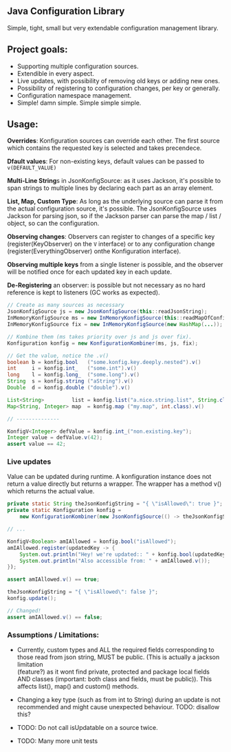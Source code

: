 
## Java Configuration Library

Simple, tight, small but very extendable configuration management library.

## Project goals:

- Supporting multiple configuration sources.
- Extendible in every aspect.
- Live updates, with possibility of removing old keys or adding new ones.
- Possibility of registering to configuration changes, per key or generally.
- Configuration namespace management.
- Simple! damn simple. Simple simple simple.

## Usage:

**Overrides**: Konfiguration sources can override each other. The first source 
which contains the requested key is selected and takes precendece.

**Dfault values**: For non-existing keys, default values can be passed to 
`v(DEFAULT_VALUE)`

**Multi-Line String**s in JsonKonfigSource: as it uses Jackson, it's possible
to span strings to multiple lines by declaring each part as an array element.

**List, Map, Custom Type**: As long as the underlying source can parse it from 
the actual configuration source, it's possible. The JsonKonfigSource uses 
Jackson for parsing json, so if the Jackson parser can parse the 
map / list / object, so can the configuration.

**Observing changes**: Observers can register to changes of a specific key 
(register(KeyObserver) on the `V` interface) or to any configuration change 
(register(EverythingObserver) onthe Konfiguration interface). 

**Observing multiple keys** from a single listener is possible, and the 
observer will be notified once for each updated key in each update. 

**De-Registering** an observer: is possible but not necessary as no hard 
reference is kept to listeners (GC works as expected).

```java
// Create as many sources as necessary
JsonKonfigSource js = new JsonKonfigSource(this::readJsonString);
InMemoryKonfigSource ms = new InMemoryKonfigSource(this::readMapOfConfigs);
InMemoryKonfigSource fix = new InMemoryKonfigSource(new HashMap(...));

// Kombine them (ms takes priority over js and js over fix).
Konfiguration konfig = new KonfigurationKombiner(ms, js, fix);

// Get the value, notice the .v()
boolean b = konfig.bool   ("some.konfig.key.deeply.nested").v()
int     i = konfig.int_   ("some.int").v()
long    l = konfig.long_  ("some.long").v()
String  s = konfig.string ("aString").v()
Double  d = konfig.double ("double").v()

List<String>         list = konfig.list("a.nice.string.list", String.class).v()
Map<String, Integer> map  = konfig.map ("my.map", int.class).v()

// --------------

KonfigV<Integer> defValue = konfig.int_("non.existing.key");
Integer value = defValue.v(42);
assert value == 42;

```

### Live updates

Value can be updated during runtime. A konfiguration instance does not return
a value directly but returns a wrapper. The wrapper has a method v() which
returns the actual value.

```java
private static String theJsonKonfigString = "{ \"isAllowed\": true }";
private static Konfiguration konfig =
    new KonfigurationKombiner(new JsonKonfigSource(() -> theJsonKonfigString));;

// ...

KonfigV<Boolean> amIAllowed = konfig.bool("isAllowed");
amIAllowed.register(updatedKey -> {
    System.out.println("Hey! we're updated:: " + konfig.bool(updatedKey)));
    System.out.println("Also accessible from: " + amIAllowed.v());
});

assert amIAllowed.v() == true;

theJsonKonfigString = "{ \"isAllowed\": false }";
konfig.update(); 

// Changed!
assert amIAllowed.v() == false;

```

### Assumptions / Limitations:

 - Currently, custom types and ALL the required fields corresponding to those
   read from json string, MUST be public. (This is actually a jackson limitation  
   (feature?) as it wont find private, protected and package local fields AND 
   classes (important: both class and fields, must be public)). This affects 
   list(), map() and custom() methods.

 - Changing a key type (such as from int to String) during an update is not 
   recommended and might cause unexpected behaviour.
   TODO: disallow this?

 - TODO: Do not call isUpdatable on a source twice.

 - TODO: Many more unit tests
